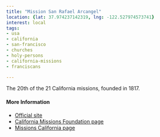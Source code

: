 ```yaml
---
title: "Mission San Rafael Arcangel"
location: {lat: 37.974237142319, lng: -122.527974573741}
interest: local
tags:
- usa
- california
- san-francisco
- churches
- holy-persons
- california-missions
- franciscans

---
```



The 20th of the 21 California missions, founded in 1817.

#### More Information

* [Official site](http://saintraphael.com/)
* [California Missions Foundation page](https://californiamissionsfoundation.org/mission-san-rafael/)
* [Missions California page](https://www.missionscalifornia.com/missions/san-rafael-arcangel/)





